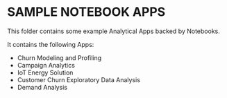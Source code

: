 SAMPLE NOTEBOOK APPS
======

This folder contains some example Analytical Apps backed by Notebooks.

It contains the following Apps:

  * Churn Modeling and Profiling
  * Campaign Analytics
  * IoT Energy Solution
  * Customer Churn Exploratory Data Analysis
  * Demand Analysis

